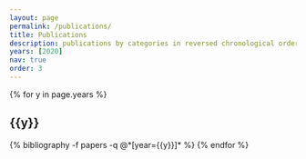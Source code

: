 ```yaml
---
layout: page
permalink: /publications/
title: Publications
description: publications by categories in reversed chronological order. generated by jekyll-scholar.
years: [2020]
nav: true
order: 3
---
```


<div class="publications">

{% for y in page.years %}
  <h2 class="year">{{y}}</h2>
  {% bibliography -f papers -q @*[year={{y}}]* %}
{% endfor %}

</div>
